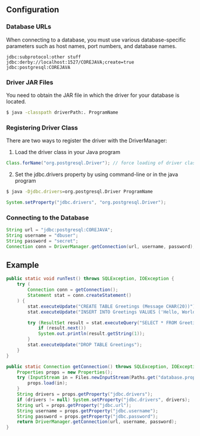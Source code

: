 ## Configuration

### Database URLs

When connecting to a database, you must use various database-specific parameters such as host names, port numbers, and database names.

```
jdbc:subprotocol:other stuff
jdbc:derby://localhost:1527/COREJAVA;create=true
jdbc:postgresql:COREJAVA
```

### Driver JAR Files

You need to obtain the JAR file in which the driver for your database is located.

```sh
$ java -classpath driverPath:. ProgramName
```

### Registering Driver Class

There are two ways to register the driver with the DriverManager:

1. Load the driver class in your Java program

```java
Class.forName("org.postgresql.Driver"); // force loading of driver class
```

2. Set the jdbc.drivers property by using command-line or in the java program

```sh
$ java -Djdbc.drivers=org.postgresql.Driver ProgramName
```

```java
System.setProperty("jdbc.drivers", "org.postgresql.Driver");
```

### Connecting to the Database

```java
String url = "jdbc:postgresql:COREJAVA";
String username = "dbuser";
String password = "secret";
Connection conn = DriverManager.getConnection(url, username, password);
```

## Example

```java
public static void runTest() throws SQLException, IOException {
    try (
        Connection conn = getConnection();
        Statement stat = conn.createStatement()
    ) {
        stat.executeUpdate("CREATE TABLE Greetings (Message CHAR(20))");
        stat.executeUpdate("INSERT INTO Greetings VALUES ('Hello, World!')");

        try (ResultSet result = stat.executeQuery("SELECT * FROM Greetings")) {
            if (result.next())
            System.out.println(result.getString(1));
        }
        stat.executeUpdate("DROP TABLE Greetings");
    }
}

public static Connection getConnection() throws SQLException, IOException {
    Properties props = new Properties();
    try (InputStream in = Files.newInputStream(Paths.get("database.properties"))) {
        props.load(in);
    }
    String drivers = props.getProperty("jdbc.drivers");
    if (drivers != null) System.setProperty("jdbc.drivers", drivers);
    String url = props.getProperty("jdbc.url");
    String username = props.getProperty("jdbc.username");
    String password = props.getProperty("jdbc.password");
    return DriverManager.getConnection(url, username, password);
}
```
